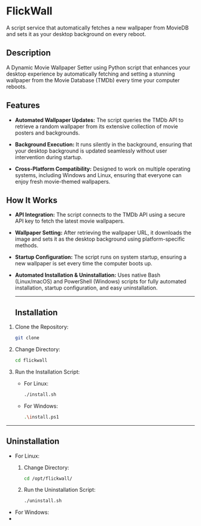 # FlickWall
A  script service that automatically fetches a new wallpaper from MovieDB and sets it as your desktop background on every reboot.

## Description
A Dynamic Movie Wallpaper Setter using Python script that enhances your desktop experience by automatically fetching and setting a stunning wallpaper from the Movie Database (TMDb) every time your computer reboots.

## Features
- **Automated Wallpaper Updates:** The script queries the TMDb API to retrieve a random wallpaper from its extensive collection of movie posters and backgrounds.
  
- **Background Execution:** It runs silently in the background, ensuring that your desktop background is updated seamlessly without user intervention during startup.

- **Cross-Platform Compatibility:** Designed to work on multiple operating systems, including Windows and Linux, ensuring that everyone can enjoy fresh movie-themed wallpapers.

## How It Works

- **API Integration:** The script connects to the TMDb API using a secure API key to fetch the latest movie wallpapers.
  
- **Wallpaper Setting:** After retrieving the wallpaper URL, it downloads the image and sets it as the desktop background using platform-specific methods.
  
- **Startup Configuration:** The script runs on system startup, ensuring a new wallpaper is set every time the computer boots up.
  
- **Automated Installation & Uninstallation:** Uses native Bash (Linux/macOS) and PowerShell (Windows) scripts for fully automated installation, startup configuration, and easy uninstallation.

  ---

  ## Installation

1. Clone the Repository:
   ```bash
   git clone
   ```

2. Change Directory:
   ```bash
   cd flickwall
   ```

3. Run the Installation Script:
   - For Linux:
     ```bash
     ./install.sh
     ```
   - For Windows:
     ```bash
     .\install.ps1
     ```

  ---

  ## Uninstallation
  - For Linux:
    1. Change Directory:
       ```bash
       cd /opt/flickwall/
       ```

    2. Run the Uninstallation Script:
       ```bash
       ./uninstall.sh
       ```
  - For Windows:
  - 
